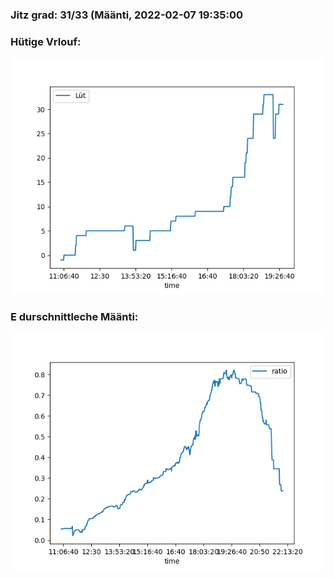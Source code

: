 ### Jitz grad: 31/33 (Määnti, 2022-02-07 19:35:00

### Hütige Vrlouf:
![Graph](Today.png)

### E durschnittleche Määnti:
![Graph](Määnti.png)
